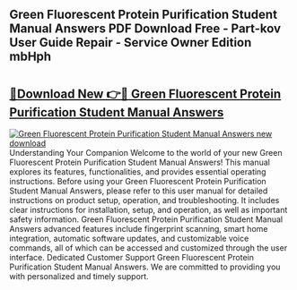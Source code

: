 ## Green Fluorescent Protein Purification Student Manual Answers PDF Download Free - Part-kov User Guide Repair - Service Owner Edition mbHph

# <h2><a href="http://bc55838.oget.top/?id=Green+Fluorescent+Protein+Purification+Student+Manual+Answers">🔗Download New 👉🔴 Green Fluorescent Protein Purification Student Manual Answers</a></h2>

[![Green Fluorescent Protein Purification Student Manual Answers new download](https://i.imgur.com/5g1atiW.png)](http://bc55838.oget.top/?id=Green+Fluorescent+Protein+Purification+Student+Manual+Answers)
Understanding Your Companion Welcome to the world of your new Green Fluorescent Protein Purification Student Manual Answers! This manual explores its features, functionalities, and provides essential operating instructions. Before using your Green Fluorescent Protein Purification Student Manual Answers, please refer to this user manual for detailed instructions on product setup, operation, and troubleshooting. It includes clear instructions for installation, setup, and operation, as well as important safety information. Green Fluorescent Protein Purification Student Manual Answers advanced features include fingerprint scanning, smart home integration, automatic software updates, and customizable voice commands, all of which can be accessed and customized through the user interface. Dedicated Customer Support Green Fluorescent Protein Purification Student Manual Answers. We are committed to providing you with personalized and timely support.
